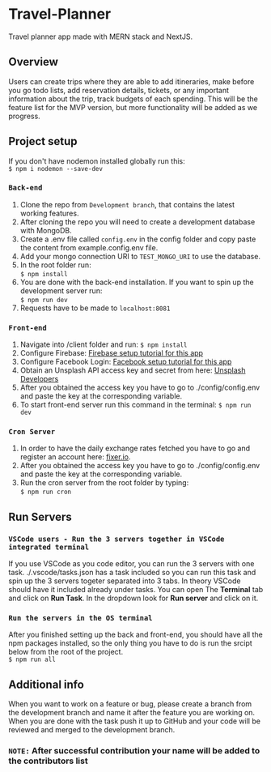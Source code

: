 # Travel-Planner

Travel planner app made with MERN stack and NextJS.

## Overview
Users can create trips where they are able to add itineraries, make before you go todo lists, add reservation details, tickets, or any important information about the trip, track budgets of each spending. This will be the feature list for the MVP version, but more functionality will be added as we progress.

## Project setup 
If you don't have nodemon installed globally run this:  
```$ npm i nodemon --save-dev```

### ```Back-end```
 1. Clone the repo from ```Development branch```, that contains the latest working features.
 2. After cloning the repo you will need to create a development database with MongoDB.
 3. Create a .env file called ```config.env``` in the config folder and copy paste the content from example.config.env file. 
 4.  Add your mongo connection URI to ```TEST_MONGO_URI``` to use the database.
 5. In the root folder run:   
 ```$ npm install```
 6. You are done with the back-end installation. If you want to spin up the development server run:  
 ```$ npm run dev```
 7. Requests have to be made to ```localhost:8081```
 
 ### ```Front-end```
 1. Navigate into /client folder and run:
 ```$ npm install```
 2. Configure Firebase: [Firebase setup tutorial for this app](https://drive.google.com/file/d/1eLFITZLESiqVO3egpwlbJLJ3Rm5SWlb-/view?usp=sharing)
 3. Configure Facebook Login: [Facebook setup tutorial for this app](https://drive.google.com/file/d/1ZCldNsQVdgx5j7zMtvjZNs7CIDwRxCeh/view?usp=sharing)
 4. Obtain an Unsplash API access key and secret from here: [Unsplash Developers](https://unsplash.com/developers)
 5. After you obtained the access key you have to go to ./config/config.env and paste the key at the corresponding variable.
 4. To start front-end server run this command in the terminal:
 ```$ npm run dev```

 ### ```Cron Server```
 1. In order to have the daily exchange rates fetched you have to go and register an account here: [fixer.io](https://fixer.io/).
 2. After you obtained the access key you have to go to ./config/config.env and paste the key at the corresponding variable.
 3. Run the cron server from the root folder by typing:  
 ```$ npm run cron```

 ## Run Servers

 ### ```VSCode users - Run the 3 servers together in VSCode integrated terminal```
 If you use VSCode as you code editor, you can run the 3 servers with one task. 
 ./.vscode/tasks.json has a task included so you can run this task and spin up the 3 servers togeter separated into 3 tabs. In theory VSCode should have it included already under tasks. You can open The __Terminal__ tab and click on __Run Task__. In the dropdown look for __Run server__ and click on it.

 ### ```Run the servers in the OS terminal```
 After you finished setting up the back and front-end, you should have all the npm packages installed, so the only thing you have to do is run the srcipt below from the root of the project.  
 ```$ npm run all```

 ## Additional info
 When you want to work on a feature or bug, please create a branch from the development branch and name it after the feature you are working on.
 When you are done with the task push it up to GitHub and your code will be reviewed and merged to the development branch.
 ### ```NOTE:``` After successful contribution your name will be added to the contributors list
